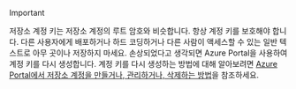 > [!IMPORTANT]
> 저장소 계정 키는 저장소 계정의 루트 암호와 비슷합니다. 항상 계정 키를 보호해야 합니다. 다른 사용자에게 배포하거나 하드 코딩하거나 다른 사람이 액세스할 수 있는 일반 텍스트로 아무 곳이나 저장하지 마세요. 손상되었다고 생각되면 Azure Portal을 사용하여 계정 키를 다시 생성합니다. 계정 키를 다시 생성하는 방법에 대해 알아보려면 [Azure Portal에서 저장소 계정을 만들거나, 관리하거나, 삭제하는 방법](../articles/storage/common/storage-create-storage-account.md#manage-your-storage-account)을 참조하세요.
> 
> 

